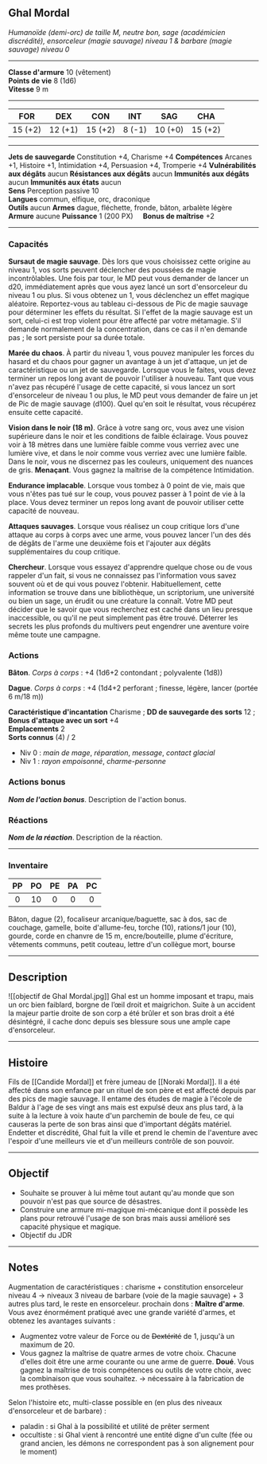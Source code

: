 ## Ghal Mordal
*Humanoïde (demi-orc) de taille M, neutre bon, sage (académicien discrédité), ensorceleur (magie sauvage) niveau 1 & barbare (magie sauvage) niveau 0*
___
**Classe d'armure** 10 (vêtement)  
**Points de vie** 8 (1d6)  
**Vitesse** 9 m  
___

| FOR     | DEX     | CON     | INT    | SAG     | CHA     |
| ------- | ------- | ------- | ------ | ------- | ------- |
| 15 (+2) | 12 (+1) | 15 (+2) | 8 (-1) | 10 (+0) | 15 (+2) |
___
**Jets de sauvegarde** Constitution +4, Charisme +4
**Compétences** Arcanes +1, Histoire +1, Intimidation +4, Persuasion +4, Tromperie +4
**Vulnérabilités aux dégâts** aucun
**Résistances aux dégâts** aucun
**Immunités aux dégâts** aucun
**Immunités aux états** aucun  
**Sens**  Perception passive 10  
**Langues** commun, elfique, orc, draconique  
**Outils** aucun
**Armes** dague, fléchette, fronde, bâton, arbalète légère
**Armure** aucune
**Puissance** 1 (200 PX)     **Bonus de maîtrise** +2  
___
### Capacités
**Sursaut de magie sauvage**. Dès lors que vous choisissez cette origine au niveau 1, vos sorts peuvent déclencher des poussées de magie incontrôlables. Une fois par tour, le MD peut vous demander de lancer un d20, immédiatement après que vous ayez lancé un sort d'ensorceleur du niveau 1 ou plus. Si vous obtenez un 1, vous déclenchez un effet magique aléatoire. Reportez-vous au tableau ci-dessous de Pic de magie sauvage pour déterminer les effets du résultat. Si l'effet de la magie sauvage est un sort, celui-ci est trop violent pour être affecté par votre métamagie. S'il demande normalement de la concentration, dans ce cas il n'en demande pas ; le sort persiste pour sa durée totale.

**Marée du chaos**. À partir du niveau 1, vous pouvez manipuler les forces du hasard et du chaos pour gagner un avantage à un jet d'attaque, un jet de caractéristique ou un jet de sauvegarde. Lorsque vous le faites, vous devez terminer un repos long avant de pouvoir l'utiliser à nouveau. Tant que vous n'avez pas récupéré l'usage de cette capacité, si vous lancez un sort d'ensorceleur de niveau 1 ou plus, le MD peut vous demander de faire un jet de Pic de magie sauvage (d100). Quel qu'en soit le résultat, vous récupérez ensuite cette capacité.

**Vision dans le noir (18 m)**. Grâce à votre sang orc, vous avez une vision supérieure dans le noir et les conditions de faible éclairage. Vous pouvez voir à 18 mètres dans une lumière faible comme vous verriez avec une lumière vive, et dans le noir comme vous verriez avec une lumière faible. Dans le noir, vous ne discernez pas les couleurs, uniquement des nuances de gris.
**Menaçant**. Vous gagnez la maîtrise de la compétence Intimidation.

**Endurance implacable**. Lorsque vous tombez à 0 point de vie, mais que vous n'êtes pas tué sur le coup, vous pouvez passer à 1 point de vie à la place. Vous devez terminer un repos long avant de pouvoir utiliser cette capacité de nouveau.

**Attaques sauvages**. Lorsque vous réalisez un coup critique lors d'une attaque au corps à corps avec une arme, vous pouvez lancer l'un des dés de dégâts de l'arme une deuxième fois et l'ajouter aux dégâts supplémentaires du coup critique.

**Chercheur**. Lorsque vous essayez d'apprendre quelque chose ou de vous rappeler d'un fait, si vous ne connaissez pas l'information vous savez souvent où et de qui vous pouvez l'obtenir. Habituellement, cette information se trouve dans une bibliothèque, un scriptorium, une université ou bien un sage, un érudit ou une créature la connaît. Votre MD peut décider que le savoir que vous recherchez est caché dans un lieu presque inaccessible, ou qu'il ne peut simplement pas être trouvé. Déterrer les secrets les plus profonds du multivers peut engendrer une aventure voire même toute une campagne.

### Actions
**Bâton**. _Corps à corps_ : +4 (1d6+2 contondant ; polyvalente (1d8))  

**Dague**. _Corps à corps_ : +4 (1d4+2 perforant ; finesse, légère, lancer (portée 6 m/18 m))

**Caractéristique d'incantation** Charisme ; **DD de sauvegarde des sorts** 12 ; **Bonus d'attaque avec un sort** +4  
**Emplacements** 2  
**Sorts connus** (4) / 2  
- Niv 0 : _main de mage_, _réparation_, _message_, _contact glacial_  
- Niv 1 : _rayon empoisonné_, _charme-personne_

### Actions bonus
***Nom de l'action bonus***. Description de l'action bonus.  

### Réactions
***Nom de la réaction***. Description de la réaction.  

___
### Inventaire
| PP  | PO  | PE  | PA  | PC  |
| :-: | :-: | :-: | :-: | :-: |
|  0  | 10  |  0  |  0  |  0  |
Bâton, dague (2), focaliseur arcanique/baguette, sac à dos, sac de couchage, gamelle, boite d'allume-feu, torche (10), rations/1 jour (10), gourde, corde en chanvre de 15 m, encre/bouteille, plume d'écriture, vêtements communs, petit couteau, lettre d'un collègue mort, bourse
___
## Description
![[objectif de Ghal Mordal.jpg]]
Ghal est un homme imposant et trapu, mais un orc bien faiblard, borgne de l’œil droit et maigrichon. Suite à un accident la majeur partie droite de son corp a été brûler et son bras droit a été désintégré, il cache donc depuis ses blessure sous une ample cape d'ensorceleur.
___
## Histoire
Fils de [[Candide Mordal]] et frère jumeau de [[Noraki Mordal]]. Il a été affecté dans son enfance par un rituel de son père et est affecté depuis par des pics de magie sauvage. Il entame des études de magie à l'école de Baldur à l'age de ses vingt ans mais est expulsé deux ans plus tard, à la suite à la lecture à voix haute d'un parchemin de boule de feu, ce qui causeras la perte de son bras ainsi que d'important dégâts matériel.
Endetter et discrédité, Ghal fuit la ville et prend le chemin de l'aventure avec l'espoir d'une meilleurs vie et d'un meilleurs contrôle de son pouvoir.
___
## Objectif
- Souhaite se prouver à lui même tout autant qu'au monde que son pouvoir n'est pas que source de désastres.
- Construire une armure mi-magique mi-mécanique dont il possède les plans pour retrouvé l'usage de son bras mais aussi amélioré ses capacité physique et magique.
- Objectif du JDR
___
## Notes
Augmentation de caractéristiques : charisme + constitution
ensorceleur niveau 4 -> niveaux 3 niveau de barbare (voie de la magie sauvage) + 3 autres plus tard, le reste en ensorceleur.
prochain dons : 
**Maître d'arme**. Vous avez énormément pratiqué avec une grande variété d'armes, et obtenez les avantages suivants : 
- Augmentez votre valeur de Force ou de ~~Dextérité~~ de 1, jusqu'à un maximum de 20. 
- Vous gagnez la maîtrise de quatre armes de votre choix. Chacune d'elles doit être une arme courante ou une arme de guerre.
**Doué**. Vous gagnez la maîtrise de trois compétences ou outils de votre choix, avec la combinaison que vous souhaitez. -> nécessaire à la fabrication de mes prothèses.

Selon l'histoire etc, multi-classe possible en (en plus des niveaux d'ensorceleur et de barbare) : 
- paladin : si Ghal à la possibilité et utilité de prêter serment
- occultiste : si Ghal vient à rencontré une entité digne d'un culte (fée ou grand ancien, les démons ne correspondent pas à son alignement pour le moment)